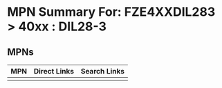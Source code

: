 



# MPN Summary For: FZE4XXDIL283 > 40xx : DIL28-3

## MPNs
  

|MPN|Direct Links|Search Links|
| :--- | :--- | :--- |
||||
